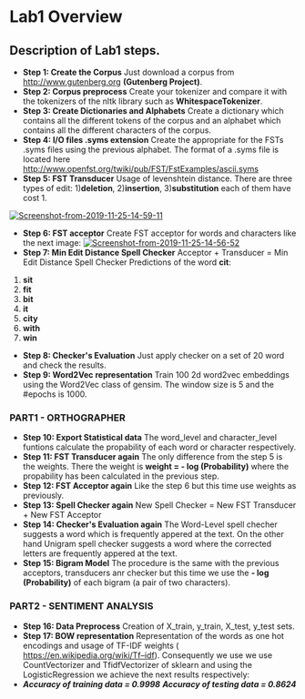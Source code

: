 # Lab1 Overview
## Description of Lab1 steps.
* **Step 1: Create the Corpus**
Just download a corpus from http://www.gutenberg.org __(Gutenberg Project)__.
* **Step 2: Corpus preprocess**
Create your tokenizer and compare it with the tokenizers of the nltk library such as __WhitespaceTokenizer__.
* **Step 3: Create Dictionaries and Alphabets**
Create a dictionary which contains all the different tokens of the corpus and an alphabet which contains all the different characters of the corpus.
* **Step 4: I/O files .syms extension**
Create the appropriate for the FSTs .syms files using the previous alphabet. The format of a .syms file is located here http://www.openfst.org/twiki/pub/FST/FstExamples/ascii.syms
* **Step 5: FST Transducer**
Usage of levenshtein distance. There are three types of edit: 1)__deletion__, 2)__insertion__, 3)__substitution__ each of them have cost 1.

<a href="https://ibb.co/bBKjFNK"><img src="https://i.ibb.co/xj7KYz7/Screenshot-from-2019-11-25-14-59-11.png" alt="Screenshot-from-2019-11-25-14-59-11" border="0"></a>
* **Step 6: FST acceptor**
Create FST acceptor for words and characters like the next image:
<a href="https://ibb.co/F6y7Z7D"><img src="https://i.ibb.co/fMy060x/Screenshot-from-2019-11-25-14-56-52.png" alt="Screenshot-from-2019-11-25-14-56-52" border="0"></a>
* **Step 7: Min Edit Distance Spell Checker**
Acceptor + Transducer = Min Edit Distance Spell Checker
Predictions of the word __cit__: 
1. __sit__
2. __fit__
3. __bit__
4. __it__
5. __city__
6. __with__
7. __win__
* **Step 8: Checker's Evaluation**
Just apply checker on a set of 20 word and check the results.
* **Step 9: Word2Vec representation**
Train 100 2d word2vec embeddings using the Word2Vec class of gensim. The window size is 5 and the #epochs is 1000.
### PART1 - ORTHOGRAPHER
* **Step 10: Export Statistical data**
The word_level and character_level funtions calculate the propability of each word or character respectively.
* **Step 11: FST Transducer again**
The only difference from the step 5 is the weights. There the weight is __weight = - log (Probability)__ where the propability has been calculated in the previous step.
* **Step 12: FST Acceptor again**
Like the step 6 but this time use weights as previously.
* **Step 13: Spell Checker again**
New Spell Checker = New FST Transducer + New FST Acceptor
* **Step 14: Checker's Evaluation again**
The Word-Level spell checher suggests a word which is frequently appered at the text. On the other hand Unigram spell checker suggests a word where the corrected letters are frequently appered at the text.
* **Step 15: Bigram Model**
The procedure is the same with the previous acceptors, transducers anr checker but this time we use the __- log (Probability)__ of each bigram (a pair of two characters).
### PART2 - SENTIMENT ANALYSIS
* **Step 16: Data Preprocess**
Creation of X_train, y_train, X_test, y_test sets. 
* **Step 17: BOW representation**
Representation of the words as one hot encodings and usage of TF-IDF weights (​https://en.wikipedia.org/wiki/Tf–idf​). Consequently we use we use CountVectorizer and TfidfVectorizer of sklearn and using the LogisticRegression we achieve the next results respectively:
* ___Accuracy of training data =  0.9998___
___Accuracy of testing data =  0.8624___


